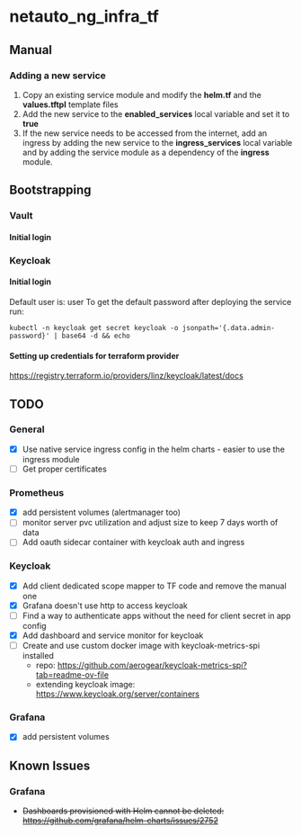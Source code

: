 # netauto_ng_infra_tf

## Manual
### Adding a new service
1. Copy an existing service module and modify the **helm.tf** and the **values.tftpl** template files
2. Add the new service to the **enabled_services** local variable and set it to **true**
3. If the new service needs to be accessed from the internet, add an ingress by adding the new service to the **ingress_services** local variable and by adding the service module as a dependency of the **ingress** module.

## Bootstrapping
### Vault
#### Initial login


### Keycloak
#### Initial login
Default user is: user
To get the default password after deploying the service run:
```
kubectl -n keycloak get secret keycloak -o jsonpath='{.data.admin-password}' | base64 -d && echo
```

#### Setting up credentials for terraform provider
https://registry.terraform.io/providers/linz/keycloak/latest/docs

## TODO
### General
- [x] Use native service ingress config in the helm charts - easier to use the ingress module
- [ ] Get proper certificates

### Prometheus
- [x] add persistent volumes (alertmanager too)
- [ ] monitor server pvc utilization and adjust size to keep 7 days worth of data
- [ ] Add oauth sidecar container with keycloak auth and ingress

### Keycloak
- [x] Add client dedicated scope mapper to TF code and remove the manual one
- [x] Grafana doesn't use http to access keycloak
- [ ] Find a way to authenticate apps without the need for client secret in app config
- [x] Add dashboard and service monitor for keycloak
- [ ] Create and use custom docker image with keycloak-metrics-spi installed
    - repo: https://github.com/aerogear/keycloak-metrics-spi?tab=readme-ov-file
    - extending keycloak image: https://www.keycloak.org/server/containers

### Grafana
- [x] add persistent volumes

## Known Issues
### Grafana
- ~~Dashboards provisioned with Helm cannot be deleted: https://github.com/grafana/helm-charts/issues/2752~~
